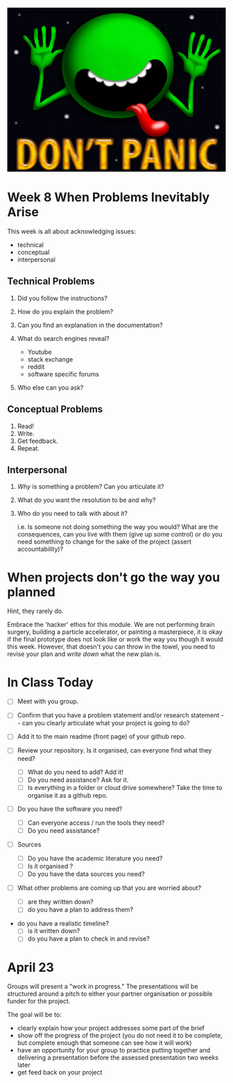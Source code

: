 ![Dont Panic](../demonstration_project/media/images/dontpanic.jpg)

# Week 8 When Problems Inevitably Arise
This week is all about acknowledging issues:
* technical
* conceptual 
* interpersonal 

## Technical Problems

1. Did you follow the instructions?
2. How do you explain the problem?
3. Can you find an explanation in the documentation?
4. What do search engines reveal?
    * Youtube
    * stack exchange
    * reddit
    * software specific forums

5. Who else can you ask?

## Conceptual Problems

1. Read!
2. Write.
3. Get feedback.
4. Repeat.

## Interpersonal 
1. _Why_ is something a problem? Can you articulate it?
2. What do you want the resolution to be and why?
3. Who do you need to talk with about it?

    i.e. Is someone not doing something the way you would? What are the consequences, can you live with them (give up some control) or do you need something to change for the sake of the project (assert accountability)?

# When projects don't go the way you planned
Hint, they rarely do.

Embrace the 'hacker' ethos for this module. We are not performing brain surgery, building a particle accelerator, or painting a masterpiece, it is okay if the final prototype does not look like or work the way you though it would this week. However, that doesn't you can throw in the towel, you need to revise your plan and *write down* what the new plan is.

# In Class Today

- [ ] Meet with you group.

- [ ] Confirm that you have a problem statement and/or research statement -- can you clearly articulate what your project is going to do?

- [ ] Add it to the main readme (front page) of your github repo.

- [ ] Review your repository. Is it organised, can everyone find what they need?

    - [ ] What do you need to add? Add it!
    - [ ] Do you need assistance? Ask for it.
    - [ ] Is everything in a folder or cloud drive somewhere? Take the time to organise it as a github repo.

- [ ] Do you have the software you need?
    - [ ] Can everyone access / run the tools they need?
    - [ ] Do you need assistance?

- [ ] Sources
    - [ ] Do you have the academic literature you need?
    - [ ] Is it organised ?
    - [ ] Do you have the data sources you need?

- [ ] What other problems are coming up that you are worried about?
    - [ ] are they written down?
    - [ ] do you have a plan to address them?

- do you have a realistic timeline? 
    - [ ] is it written down?
    - [ ] do you have a plan to check in and revise?

# April 23
Groups will present a "work in progress." The presentations will be structured around a pitch to either your partner organisation or possible funder for the project.

The goal will be to:
- clearly explain how your project addresses some part of the brief
- show off the progress of the project (you do not need it to be complete, but complete enough that someone can see how it will work)
- have an opportunity for your group to practice putting together and delivering a presentation before the assessed presentation two weeks later
- get feed back on your project
